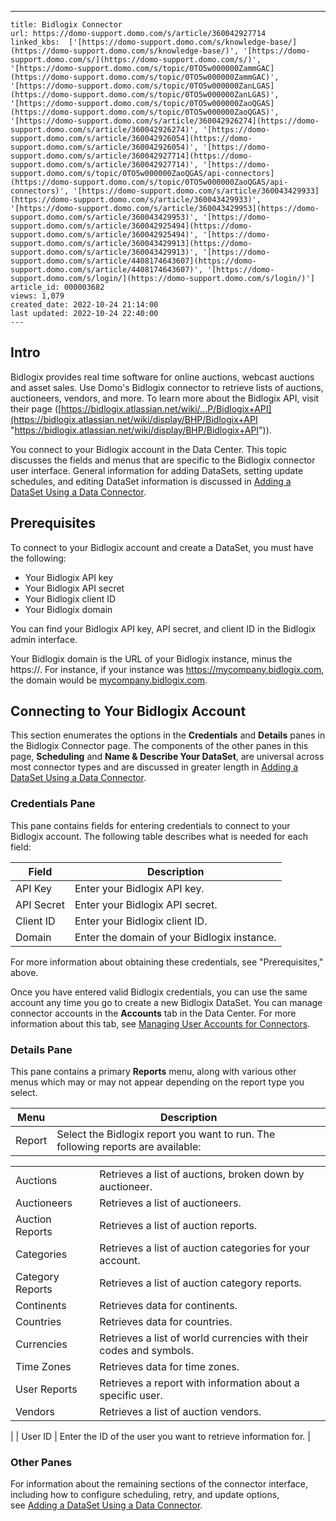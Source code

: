 ---
    title: Bidlogix Connector
    url: https://domo-support.domo.com/s/article/360042927714
    linked_kbs:  ['[https://domo-support.domo.com/s/knowledge-base/](https://domo-support.domo.com/s/knowledge-base/)', '[https://domo-support.domo.com/s/](https://domo-support.domo.com/s/)', '[https://domo-support.domo.com/s/topic/0TO5w000000ZammGAC](https://domo-support.domo.com/s/topic/0TO5w000000ZammGAC)', '[https://domo-support.domo.com/s/topic/0TO5w000000ZanLGAS](https://domo-support.domo.com/s/topic/0TO5w000000ZanLGAS)', '[https://domo-support.domo.com/s/topic/0TO5w000000ZaoQGAS](https://domo-support.domo.com/s/topic/0TO5w000000ZaoQGAS)', '[https://domo-support.domo.com/s/article/360042926274](https://domo-support.domo.com/s/article/360042926274)', '[https://domo-support.domo.com/s/article/360042926054](https://domo-support.domo.com/s/article/360042926054)', '[https://domo-support.domo.com/s/article/360042927714](https://domo-support.domo.com/s/article/360042927714)', '[https://domo-support.domo.com/s/topic/0TO5w000000ZaoQGAS/api-connectors](https://domo-support.domo.com/s/topic/0TO5w000000ZaoQGAS/api-connectors)', '[https://domo-support.domo.com/s/article/360043429933](https://domo-support.domo.com/s/article/360043429933)', '[https://domo-support.domo.com/s/article/360043429953](https://domo-support.domo.com/s/article/360043429953)', '[https://domo-support.domo.com/s/article/360042925494](https://domo-support.domo.com/s/article/360042925494)', '[https://domo-support.domo.com/s/article/360043429913](https://domo-support.domo.com/s/article/360043429913)', '[https://domo-support.domo.com/s/article/4408174643607](https://domo-support.domo.com/s/article/4408174643607)', '[https://domo-support.domo.com/s/login/](https://domo-support.domo.com/s/login/)']
    article_id: 000003682
    views: 1,079
    created_date: 2022-10-24 21:14:00
    last updated: 2022-10-24 22:40:00
    ---



Intro
-----


Bidlogix provides real time software for online auctions, webcast auctions and asset sales. Use Domo's Bidlogix connector to retrieve lists of auctions, auctioneers, vendors, and more. To learn more about the Bidlogix API, visit their page ([https://bidlogix.atlassian.net/wiki/...P/Bidlogix+API](https://bidlogix.atlassian.net/wiki/display/BHP/Bidlogix+API "https://bidlogix.atlassian.net/wiki/display/BHP/Bidlogix+API")).  


You connect to your Bidlogix account in the Data Center. This topic discusses the fields and menus that are specific to the Bidlogix connector user interface. General information for adding DataSets, setting update schedules, and editing DataSet information is discussed in [Adding a DataSet Using a Data Connector](/s/article/360042926274).


Prerequisites
-------------


To connect to your Bidlogix account and create a DataSet, you must have the following:


* Your Bidlogix API key
* Your Bidlogix API secret
* Your Bidlogix client ID
* Your Bidlogix domain


You can find your Bidlogix API key, API secret, and client ID in the Bidlogix admin interface.


Your Bidlogix domain is the URL of your Bidlogix instance, minus the https://. For instance, if your instance was <https://mycompany.bidlogix.com>, the domain would be [mycompany.bidlogix.com](http://mycompany.bidlogix.com). 


Connecting to Your Bidlogix Account
-----------------------------------


This section enumerates the options in the **Credentials** and **Details** panes in the Bidlogix Connector page. The components of the other panes in this page, **Scheduling** and **Name & Describe Your DataSet**, are universal across most connector types and are discussed in greater length in [Adding a DataSet Using a Data Connector](/s/article/360042926274 "Adding a DataSet Using a Data Connector").


### Credentials Pane


This pane contains fields for entering credentials to connect to your Bidlogix account. The following table describes what is needed for each field:  




| Field | Description |
| --- | --- |
| API Key | Enter your Bidlogix API key. |
| API Secret | Enter your Bidlogix API secret. |
| Client ID | Enter your Bidlogix client ID. |
| Domain | Enter the domain of your Bidlogix instance. |


For more information about obtaining these credentials, see "Prerequisites," above.


Once you have entered valid Bidlogix credentials, you can use the same account any time you go to create a new Bidlogix DataSet. You can manage connector accounts in the **Accounts** tab in the Data Center. For more information about this tab, see [Managing User Accounts for Connectors](/s/article/360042926054 "Managing User Accounts for Connectors").


### Details Pane


This pane contains a primary **Reports** menu, along with various other menus which may or may not appear depending on the report type you select.




| Menu | Description |
| --- | --- |
| Report | Select the Bidlogix report you want to run. The following reports are available:

|  |  |
| --- | --- |
| Auctions | Retrieves a list of auctions, broken down by auctioneer. |
| Auctioneers | Retrieves a list of auctioneers. |
| Auction Reports | Retrieves a list of auction reports. |
| Categories | Retrieves a list of auction categories for your account. |
| Category Reports | Retrieves a list of auction category reports. |
| Continents | Retrieves data for continents. |
| Countries | Retrieves data for countries. |
| Currencies | Retrieves a list of world currencies with their codes and symbols. |
| Time Zones | Retrieves data for time zones. |
| User Reports | Retrieves a report with information about a specific user. |
| Vendors | Retrieves a list of auction vendors. |

 |
| User ID | Enter the ID of the user you want to retrieve information for. |


### Other Panes


For information about the remaining sections of the connector interface, including how to configure scheduling, retry, and update options, see [Adding a DataSet Using a Data Connector](/s/article/360042926274).   

